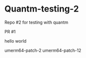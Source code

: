 # Quantm-testing-2
Repo #2 for testing with quantm

PR #1

hello
world

umerm64-patch-2 
umerm64-patch-12
